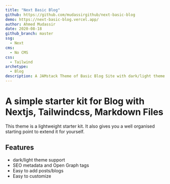 ```yaml
---
title: "Next Basic Blog"
github: https://github.com/mudassirgithub/next-basic-blog
demo: https://next-basic-blog.vercel.app/
author: Ahmed Mudassir
date: 2020-08-18
github_branch: master 
ssg:
  - Next
cms:
  - No CMS
css:
  - Tailwind
archetype:
  - Blog
description: A JAMstack Theme of Basic Blog Site with dark/light theme toggle support built using Nextjs, Tailwindcss and Markdown.
---
```


# A simple starter kit for Blog with Nextjs, Tailwindcss, Markdown Files

This theme is a lightweight starter kit. It also gives you a well organised starting point to extend it for yourself.

## Features

* dark/light theme support
* SEO metadata and Open Graph tags
* Easy to add posts/blogs
* Easy to customize
